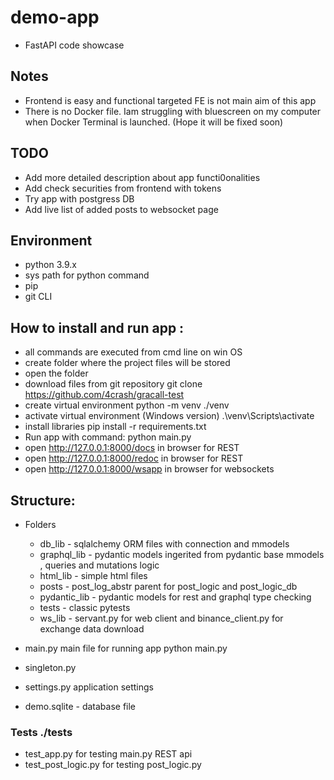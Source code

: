 # demo-app
- FastAPI code showcase  

## Notes
- Frontend is easy and functional targeted FE is not main aim of this app
- There is no Docker file. Iam struggling with bluescreen on my computer when  Docker Terminal is launched. (Hope it will be fixed soon)

## TODO
- Add more detailed description about app functi0onalities
- Add check securities from frontend with tokens
- Try app with  postgress DB
- Add live list of added posts to websocket page

## Environment
- python 3.9.x
- sys path for python command 
- pip
- git CLI

## How to install and run app :
- all commands are executed from cmd line on win OS
- create folder where the project files will be stored 
- open the folder
- download files from git repository git clone https://github.com/4crash/gracall-test
- create virtual environment python -m venv ./venv
- activate virtual environment (Windows version) .\venv\Scripts\activate
- install libraries pip install -r requirements.txt
- Run app with command:  python main.py
- open http://127.0.0.1:8000/docs in browser for REST
- open http://127.0.0.1:8000/redoc in browser for REST
- open http://127.0.0.1:8000/wsapp in browser for websockets

## Structure:
- Folders
    - db_lib - sqlalchemy ORM files with connection and mmodels
    - graphql_lib - pydantic models ingerited from pydantic base mmodels , queries and mutations logic
    - html_lib - simple html files 
    - posts - post_log_abstr parent for post_logic and post_logic_db
    - pydantic_lib - pydantic models for rest and graphql type checking 
    - tests - classic pytests
    - ws_lib - servant.py for web client and binance_client.py for exchange data download

- main.py main file for running app python main.py
- singleton.py 
- settings.py application settings
- demo.sqlite - database file

### Tests ./tests
- test_app.py for testing main.py REST api
- test_post_logic.py for testing post_logic.py